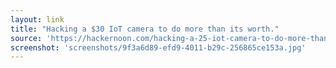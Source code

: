 ```yaml
---
layout: link
title: "Hacking a $30 IoT camera to do more than its worth."
source: 'https://hackernoon.com/hacking-a-25-iot-camera-to-do-more-than-its-worth-41a8d4dc805c'
screenshot: 'screenshots/9f3a6d89-efd9-4011-b29c-256865ce153a.jpg'
---
```


